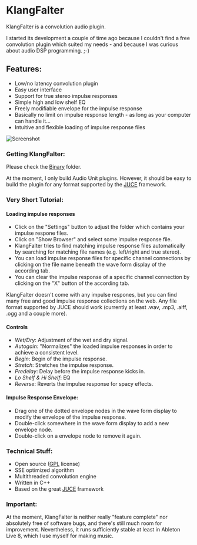 KlangFalter
===========

KlangFalter is a convolution audio plugin.

I started its development a couple of time ago because I couldn't find a free convolution plugin which suited my needs - and because I was curious about audio DSP programming. ;-)

## Features: ##

- Low/no latency convolution plugin
- Easy user interface
- Support for true stereo impulse responses
- Simple high and low shelf EQ
- Freely modifiable envelope for the impulse response
- Basically no limit on impulse response length - as long as your computer can handle it...
- Intuitive and flexible loading of impulse response files

![Screenshot](https://raw.github.com/HiFi-LoFi/KlangFalter/master/Screenshot.png)


### Getting KlangFalter: ###

Please check the [Binary](https://github.com/HiFi-LoFi/KlangFalter/tree/master/Binary) folder.

At the moment, I only build Audio Unit plugins. However, it should be easy to build the plugin for any format supported by the [JUCE](http://www.rawmaterialsoftware.com) framework.

### Very Short Tutorial: ###

#### Loading impulse responses ####

- Click on the "Settings" button to adjust the folder which contains your impulse respone files.
- Click on "Show Browser" and select some impulse response file.
- KlangFalter tries to find matching impulse response files automatically by searching for matching file names (e.g. left/right and true stereo).
- You can load impulse response files for specific channel connections by clicking on the file name beneath the wave form display of the according tab.  
- You can clear the impulse response of a specific channel connection by clicking on the "X" button of the according tab.

KlangFalter doesn't come with any impulse respones, but you can find many free and good impulse response collections on the web. Any file format supported by JUCE should work (currently at least .wav, .mp3, .aiff, .ogg and a couple more).

#### Controls ####
- *Wet/Dry*: Adjustment of the wet and dry signal.
- *Autogain*: "Normalizes" the loaded impulse responses in order to achieve a consistent level.
- *Begin*: Begin of the impulse response.
- *Stretch*: Stretches the impulse response.
- *Predelay*: Delay before the impulse response kicks in.
- *Lo Shelf & Hi Shelf*: EQ
- *Reverse*: Reverts the impulse response for spacy effects.

#### Impulse Response Envelope: ####
- Drag one of the dotted envelope nodes in the wave form display to modify the envelope of the impulse response.
- Double-click somewhere in the wave form display to add a new envelope node.
- Double-click on a envelope node to remove it again.

### Technical Stuff: ###

- Open source ([GPL](http://www.gnu.org/licenses) license)
- SSE optimized algorithm
- Multithreaded convolution engine
- Written in C++
- Based on the great [JUCE](http://www.rawmaterialsoftware.com) framework

### Important: ###

At the moment, KlangFalter is neither really "feature complete" nor absolutely free of software bugs, and there's still much room for improvement. Nevertheless, it runs sufficiently stable at least in Ableton Live 8, which I use myself for making music.